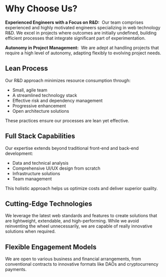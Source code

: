 # Why Choose Us?

**Experienced Engineers with a Focus on R&D:** &nbsp;Our team comprises experienced and highly motivated engineers specializing in web technology R&D. We excel in projects where outcomes are initially undefined, building efficient processes that integrate significant part of experimentation.

**Autonomy in Project Management:**  &nbsp;We are adept at handling projects that require a high level of autonomy, adapting flexibly to evolving project needs.

## Lean Process

Our R&D approach minimizes resource consumption through:

- Small, agile team
- A streamlined technology stack
- Effective risk and dependency management
- Progressive enhancement
- Open architecture solutions

These practices ensure our processes are lean yet effective.

## Full Stack Capabilities

Our expertise extends beyond traditional front-end and back-end development:

- Data and technical analysis
- Comprehensive UI/UX design from scratch
- Infrastructure solutions
- Team management

This holistic approach helps us optimize costs and deliver superior quality.

## Cutting-Edge Technologies

We leverage the latest web standards and features to create solutions that are lightweight, extendable, and high-performing. While we avoid reinventing the wheel unnecessarily, we are capable of really innovative solutions when required.

## Flexible Engagement Models

We are open to various business and financial arrangements, from conventional contracts to innovative formats like DAOs and cryptocurrency payments.
